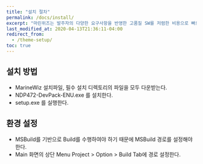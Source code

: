 ```yaml
---
title: "설치 절차"
permalink: /docs/install/
excerpt: "마린위즈는 발주자의 다양한 요구사항을 반영한 고품질 SW를 저렴한 비용으로 빠르게 개발 가능한 조선해양특화 SW통합개발도구이다."
last_modified_at: 2020-04-13T21:36:11-04:00
redirect_from:
  - /theme-setup/
toc: true
---
```

## 설치 방법
 - MarineWiz 설치파일, 필수 설치 디렉토리의 파일을 모두 다운받는다.
 - NDP472-DevPack-ENU.exe 를 설치한다.
 - setup.exe 를 실행한다.
## 환경 설정
 - MSBuild를 기반으로 Build를 수행하여야 하기 때문에 MSBuild 경로를 설정해야 한다.
 - Main 화면의 상단 Menu Project > Option > Build Tab에 경로 설정한다.
